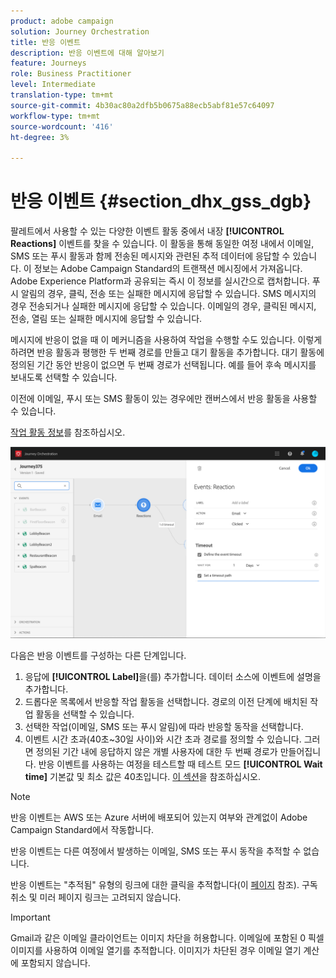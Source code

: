 ```yaml
---
product: adobe campaign
solution: Journey Orchestration
title: 반응 이벤트
description: 반응 이벤트에 대해 알아보기
feature: Journeys
role: Business Practitioner
level: Intermediate
translation-type: tm+mt
source-git-commit: 4b30ac80a2dfb5b0675a88ecb5abf81e57c64097
workflow-type: tm+mt
source-wordcount: '416'
ht-degree: 3%

---
```



# 반응 이벤트 {#section_dhx_gss_dgb}

팔레트에서 사용할 수 있는 다양한 이벤트 활동 중에서 내장 **[!UICONTROL Reactions]** 이벤트를 찾을 수 있습니다. 이 활동을 통해 동일한 여정 내에서 이메일, SMS 또는 푸시 활동과 함께 전송된 메시지와 관련된 추적 데이터에 응답할 수 있습니다. 이 정보는 Adobe Campaign Standard의 트랜잭션 메시징에서 가져옵니다. Adobe Experience Platform과 공유되는 즉시 이 정보를 실시간으로 캡처합니다. 푸시 알림의 경우, 클릭, 전송 또는 실패한 메시지에 응답할 수 있습니다. SMS 메시지의 경우 전송되거나 실패한 메시지에 응답할 수 있습니다. 이메일의 경우, 클릭된 메시지, 전송, 열림 또는 실패한 메시지에 응답할 수 있습니다.

메시지에 반응이 없을 때 이 메커니즘을 사용하여 작업을 수행할 수도 있습니다. 이렇게 하려면 반응 활동과 평행한 두 번째 경로를 만들고 대기 활동을 추가합니다. 대기 활동에 정의된 기간 동안 반응이 없으면 두 번째 경로가 선택됩니다. 예를 들어 후속 메시지를 보내도록 선택할 수 있습니다.

이전에 이메일, 푸시 또는 SMS 활동이 있는 경우에만 캔버스에서 반응 활동을 사용할 수 있습니다.

[작업 활동 정보](../building-journeys/about-action-activities.md)를 참조하십시오.

![](../assets/journey45.png)

다음은 반응 이벤트를 구성하는 다른 단계입니다.

1. 응답에 **[!UICONTROL Label]**&#x200B;을(를) 추가합니다. 데이터 소스에 이벤트에 설명을 추가합니다.
1. 드롭다운 목록에서 반응할 작업 활동을 선택합니다. 경로의 이전 단계에 배치된 작업 활동을 선택할 수 있습니다.
1. 선택한 작업(이메일, SMS 또는 푸시 알림)에 따라 반응할 동작을 선택합니다.
1. 이벤트 시간 초과(40초~30일 사이)와 시간 초과 경로를 정의할 수 있습니다. 그러면 정의된 기간 내에 응답하지 않은 개별 사용자에 대한 두 번째 경로가 만들어집니다. 반응 이벤트를 사용하는 여정을 테스트할 때 테스트 모드 **[!UICONTROL Wait time]** 기본값 및 최소 값은 40초입니다. [이 섹션](../building-journeys/testing-the-journey.md)을 참조하십시오.

>[!NOTE]
>
>반응 이벤트는 AWS 또는 Azure 서버에 배포되어 있는지 여부와 관계없이 Adobe Campaign Standard에서 작동합니다.
>
>반응 이벤트는 다른 여정에서 발생하는 이메일, SMS 또는 푸시 동작을 추적할 수 없습니다.
>
>반응 이벤트는 &quot;추적됨&quot; 유형의 링크에 대한 클릭을 추적합니다(이 [페이지](https://docs.adobe.com/content/help/en/campaign-standard/using/designing-content/links.html#about-tracked-urls) 참조). 구독 취소 및 미러 페이지 링크는 고려되지 않습니다.

>[!IMPORTANT]
>
>Gmail과 같은 이메일 클라이언트는 이미지 차단을 허용합니다. 이메일에 포함된 0 픽셀 이미지를 사용하여 이메일 열기를 추적합니다. 이미지가 차단된 경우 이메일 열기 계산에 포함되지 않습니다.
